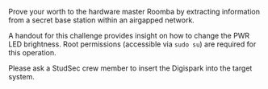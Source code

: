 Prove your worth to the hardware master Roomba by extracting information from a secret base station within an airgapped network.

A handout for this challenge provides insight on how to change the PWR LED brightness. Root permissions (accessible via `sudo su`) are required for this operation.

Please ask a StudSec crew member to insert the Digispark into the target system.